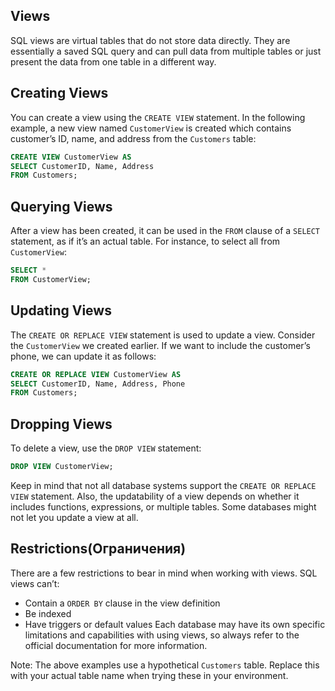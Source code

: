 ## Views

SQL views are virtual tables that do not store data directly. They are essentially a saved SQL query and can pull data from multiple tables or just present the data from one table in a different way.

## Creating Views

You can create a view using the `CREATE VIEW` statement. In the following example, a new view named `CustomerView` is created which contains customer’s ID, name, and address from the `Customers` table:

```SQL
CREATE VIEW CustomerView AS
SELECT CustomerID, Name, Address
FROM Customers;
```

## Querying Views

After a view has been created, it can be used in the `FROM` clause of a `SELECT` statement, as if it’s an actual table. For instance, to select all from `CustomerView`:

```SQL
SELECT *
FROM CustomerView;
```

## Updating Views

The `CREATE OR REPLACE VIEW` statement is used to update a view. Consider the `CustomerView` we created earlier. If we want to include the customer’s phone, we can update it as follows:

```SQL
CREATE OR REPLACE VIEW CustomerView AS
SELECT CustomerID, Name, Address, Phone
FROM Customers;
```

## Dropping Views

To delete a view, use the `DROP VIEW` statement:

```SQL
DROP VIEW CustomerView;
```

Keep in mind that not all database systems support the `CREATE OR REPLACE VIEW` statement. Also, the updatability of a view depends on whether it includes functions, expressions, or multiple tables. Some databases might not let you update a view at all.

## Restrictions(Ограничения)

There are a few restrictions to bear in mind when working with views. SQL views can’t:

* Contain a `ORDER BY` clause in the view definition
* Be indexed
* Have triggers or default values
Each database may have its own specific limitations and capabilities with using views, so always refer to the official documentation for more information.

Note: The above examples use a hypothetical `Customers` table. Replace this with your actual table name when trying these in your environment.